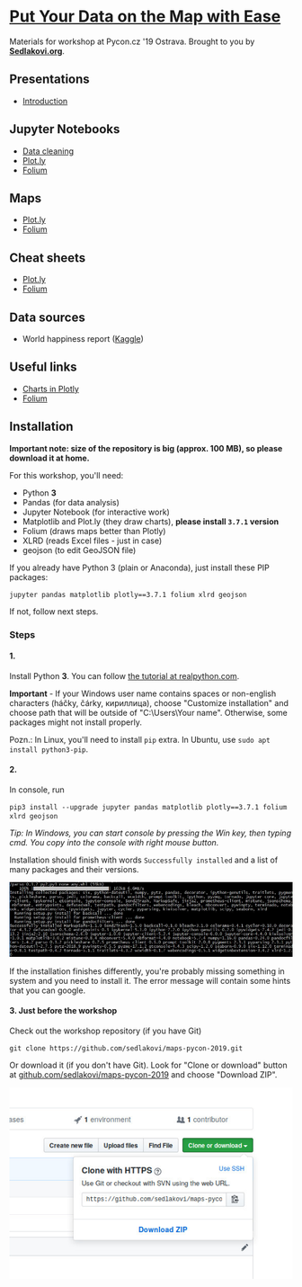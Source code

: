 # [Put Your Data on the Map with Ease][pycon-workshop]

Materials for workshop at Pycon.cz '19 Ostrava. Brought to you by
[**Sedlakovi.org**][sedlakovi].


## Presentations

- [Introduction](introduction.slides.html)

## Jupyter Notebooks

- [Data cleaning](data-cleaning.ipynb)
- [Plot.ly](plotly.ipynb)
- [Folium](folium.ipynb)

## Maps

- [Plot.ly](output/plotly_choropleth.html)
- [Folium](output/folium_choropleth.html)

## Cheat sheets

- [Plot.ly](https://github.com/sedlakovi/interactive-dashboards/blob/master/docs/plotly_cheat_sheet.pdf)
- [Folium](https://www.andrewchallis.co.uk/portfolio/python-a-folium-cheatsheet/)


## Data sources

- World happiness report ([Kaggle][happy-kaggle])

## Useful links

- [Charts in Plotly](https://plot.ly/python/basic-charts/)
- [Folium](https://python-visualization.github.io/folium/)

## Installation

**Important note: size of the repository is big (approx. 100 MB), so please download it at home.**

For this workshop, you'll need:

- Python **3**
- Pandas (for data analysis)
- Jupyter Notebook (for interactive work)
- Matplotlib and Plot.ly (they draw charts), **please install `3.7.1` version**
- Folium (draws maps better than Plotly)
- XLRD (reads Excel files - just in case)
- geojson (to edit GeoJSON file)

If you already have Python 3 (plain or Anaconda), just install these PIP packages:

```
jupyter pandas matplotlib plotly==3.7.1 folium xlrd geojson
```

If not, follow next steps.

### Steps

#### 1.

Install Python **3**. You can follow [the tutorial at realpython.com][python-install].

**Important** - If your Windows user name contains spaces or non-english characters
(háčky, čárky, кириллица), choose "Customize installation" and choose path that will be
outside of "C:\Users\Your name". Otherwise, some packages might not install properly.

Pozn.: In Linux, you'll need to install `pip` extra. In Ubuntu, use
`sudo apt install python3-pip`.

#### 2.

In console, run

    pip3 install --upgrade jupyter pandas matplotlib plotly==3.7.1 folium xlrd geojson

_Tip: In Windows, you can start console by pressing the Win key, then typing cmd. You copy
into the console with right mouse button._

Installation should finish with words `Successfully installed` and a list of many packages
and their versions.

![Installation finished](packages-finish.jpg)

If the installation finishes differently, you're probably missing something in system and
you need to install it. The error message will contain some hints that you can google.

#### 3. Just before the workshop

Check out the workshop repository (if you have Git)

```
git clone https://github.com/sedlakovi/maps-pycon-2019.git
```

Or download it (if you don't have Git). Look for "Clone or download" button at
[github.com/sedlakovi/maps-pycon-2019](https://github.com/sedlakovi/maps-pycon-2019) and
choose "Download ZIP".

![Clone or download](download.jpg)



[pycon-workshop]: https://cz.pycon.org/2019/programme/workshops/13/#main
[sedlakovi]: https://www.sedlakovi.org
[python-install]: https://realpython.com/installing-python/
[happy-kaggle]: https://www.kaggle.com/unsdsn/world-happiness
[ufo-github]: https://github.com/planetsig/ufo-reports
